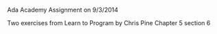 Ada Academy Assignment on 9/3/2014

Two exercises from Learn to Program by Chris Pine
Chapter 5 section 6
